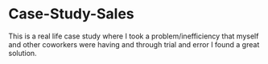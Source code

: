 # Case-Study-Sales
This is a real life case study where I took a problem/inefficiency that myself and other coworkers were having and through trial and error I found a great solution. 
